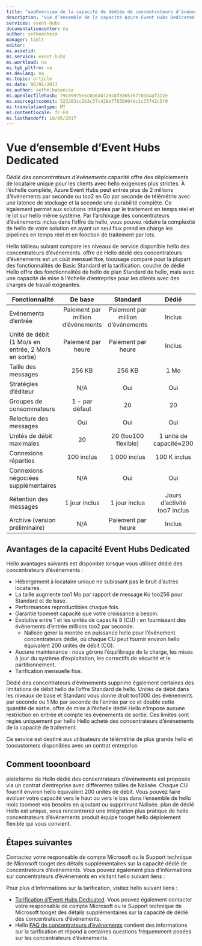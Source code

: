 ```yaml
---
title: "aaaOverview de la capacité de dédiée de concentrateurs d’événements Azure | Documents Microsoft"
description: "Vue d’ensemble de la capacité Azure Event Hubs Dedicated."
services: event-hubs
documentationcenter: na
author: sethmanheim
manager: timlt
editor: 
ms.assetid: 
ms.service: event-hubs
ms.workload: na
ms.tgt_pltfrm: na
ms.devlang: na
ms.topic: article
ms.date: 06/01/2017
ms.author: sethm;babanisa
ms.openlocfilehash: 79c09975e5c0a6d4729c8f836576770abaaf322e
ms.sourcegitcommit: 523283cc1b3c37c428e77850964dc1c33742c5f0
ms.translationtype: MT
ms.contentlocale: fr-FR
ms.lasthandoff: 10/06/2017
---
```

# <a name="overview-of-event-hubs-dedicated"></a>Vue d’ensemble d’Event Hubs Dedicated

*Dédié des concentrateurs d’événements* capacité offre des déploiements de locataire unique pour les clients avec hello exigences plus strictes. À l’échelle complète, Azure Event Hubs peut entrée plus de 2 millions d’événements par seconde ou too2 en Go par seconde de télémétrie avec une latence de stockage et la seconde une durabilité complète. Ce également permet aux solutions intégrées par le traitement en temps réel et le lot sur hello même système. Par l’archivage des concentrateurs d’événements inclus dans l’offre de hello, vous pouvez réduire la complexité de hello de votre solution en ayant un seul flux prend en charge les pipelines en temps réel et en fonction de traitement par lots.

Hello tableau suivant compare les niveaux de service disponible hello des concentrateurs d’événements. offre de Hello dédié des concentrateurs d’événements est un coût mensuel fixe, toousage comparé pour la plupart des fonctionnalités de Basic Standard et la tarification. couche de dédié Hello offre des fonctionnalités de hello de plan Standard de hello, mais avec une capacité de mise à l’échelle d’entreprise pour les clients avec des charges de travail exigeantes. 

| Fonctionnalité | De base | Standard | Dédié |
| --- |:---:|:---:|:---:|
| Événements d’entrée | Paiement par million d’événements | Paiement par million d’événements | Inclus |
| Unité de débit (1 Mo/s en entrée, 2 Mo/s en sortie) | Paiement par heure | Paiement par heure | Inclus |
| Taille des messages | 256 KB | 256 KB | 1 Mo |
| Stratégies d’éditeur | N/A | Oui | Oui |     
| Groupes de consommateurs | 1 - par défaut | 20 | 20 |
| Relecture des messages | Oui | Oui | Oui |
| Unités de débit maximales | 20 | 20 (too100 flexible)  | 1 unité de capacité≈200 |
| Connexions réparties | 100 inclus | 1 000 inclus | 100 K inclus |
| Connexions négociées supplémentaires | N/A | Oui | Oui |
| Rétention des messages | 1 jour inclus | 1 jour inclus | Jours d’activité too7 inclus |
| Archive (version préliminaire) | N/A   | Paiement par heure | Inclus |

## <a name="benefits-of-event-hubs-dedicated-capacity"></a>Avantages de la capacité Event Hubs Dedicated

Hello avantages suivants est disponible lorsque vous utilisez dédié des concentrateurs d’événements :

* Hébergement à locataire unique ne subissant pas le bruit d’autres locataires.
* La taille augmente too1 Mo par rapport de message Ko too256 pour Standard et de base.
* Performances reproductibles chaque fois.
* Garantie toomeet capacité que votre croissance a besoin.
* Évolutive entre 1 et les unités de capacité 8 (CU) : en fournissant des événements d’entrée millions too2 par seconde.
  * Nalisée gérer la montée en puissance hello pour l’événement concentrateurs dédié, où chaque CU peut fournir environ hello équivalent 200 unités de débit (CO).
* Aucune maintenance : nous gérons l’équilibrage de la charge, les mises à jour du système d’exploitation, les correctifs de sécurité et le partitionnement.
* Tarification mensuelle fixe.

Dédié des concentrateurs d’événements supprime également certaines des limitations de débit hello de l’offre Standard de hello. Unités de débit dans les niveaux de base et Standard vous donne droit too1000 des événements par seconde ou 1 Mo par seconde de l’entrée par co et double cette quantité de sortie. offre de mise à l’échelle dédié Hello n’impose aucune restriction en entrée et compte les événements de sortie. Ces limites sont régies uniquement par hello Hello acheté des concentrateurs d’événements de la capacité de traitement.

Ce service est destiné aux utilisateurs de télémétrie de plus grande hello et toocustomers disponibles avec un contrat entreprise.

## <a name="how-tooonboard"></a>Comment tooonboard

plateforme de Hello dédié des concentrateurs d’événements est proposée via un contrat d’entreprise avec différentes tailles de Nalisée. Chaque CU fournit environ hello équivalent 200 unités de débit. Vous pouvez faire évoluer votre capacité vers le haut ou vers le bas dans l’ensemble de hello mois toomeet vos besoins en ajoutant ou supprimant Nalisée. plan de dédié Hello est unique, vous rencontrerez une intégration plus pratique de hello concentrateurs d’événements produit équipe tooget hello déploiement flexible qui vous convient. 

## <a name="next-steps"></a>Étapes suivantes
Contactez votre responsable de compte Microsoft ou le Support technique de Microsoft tooget des détails supplémentaires sur la capacité dédié de concentrateurs d’événements. Vous pouvez également plus d’informations sur concentrateurs d’événements en visitant hello suivant liens :

Pour plus d’informations sur la tarification, visitez hello suivant liens :

- [Tarification d’Event Hubs Dedicated](https://azure.microsoft.com/pricing/details/event-hubs/). Vous pouvez également contacter votre responsable de compte Microsoft ou le Support technique de Microsoft tooget des détails supplémentaires sur la capacité de dédié des concentrateurs d’événements.
- Hello [FAQ de concentrateurs d’événements](event-hubs-faq.md) contient des informations sur la tarification et répond à certaines questions fréquemment posées sur les concentrateurs d’événements. 
